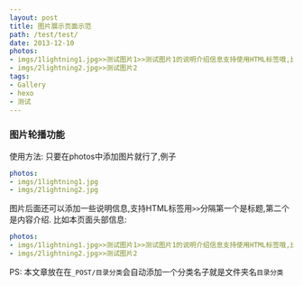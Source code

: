 ```yaml
---
layout: post
title: 图片展示页面示范
path: /test/test/
date: 2013-12-10
photos: 
- imgs/1lightning1.jpg>>测试图片1>>测试图片1的说明介绍信息支持使用HTML标签哦,比如<a href='http://chenall.net'>我的搏客</a>
- imgs/2lightning2.jpg>>测试图片2
tags:
- Gallery
- hexo
- 测试
---
```


### 图片轮播功能

<!-- more -->

使用方法: 只要在photos中添加图片就行了,例子
```yaml
photos:
- imgs/1lightning1.jpg
- imgs/2lightning2.jpg
```

图片后面还可以添加一些说明信息,支持HTML标签用`>>`分隔第一个是标题,第二个是内容介绍.
比如本页面头部信息:
```yaml
photos:
- imgs/1lightning1.jpg>>测试图片1>>测试图片1的说明介绍信息支持使用HTML标签哦,比如<a href='http://chenall.net'>我的搏客</a>
- imgs/2lightning2.jpg>>测试图片2
```

PS: 本文章放在在`_POST/目录分类`会自动添加一个分类名子就是文件夹名`目录分类`